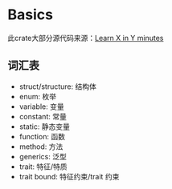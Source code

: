 # Basics

此crate大部分源代码来源：[Learn X in Y minutes](https://learnxinyminutes.com/zh-cn/rust/)

## 词汇表

- struct/structure: 结构体
- enum: 枚举
- variable: 变量
- constant: 常量
- static: 静态变量
- function: 函数
- method: 方法
- generics: 泛型
- trait: 特征/特质
- trait bound: 特征约束/trait 约束